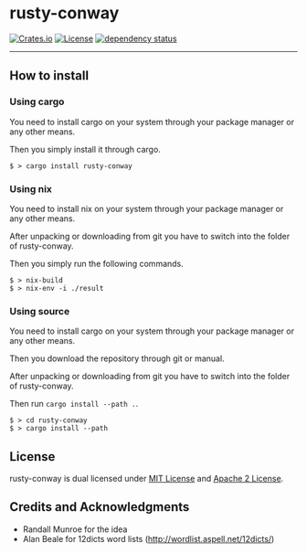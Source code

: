 # rusty-conway

[![Crates.io](https://img.shields.io/crates/v/rusty-conway.svg)](https://crates.io/crates/rusty-conway)
[![License](http://img.shields.io/badge/license-MIT-blue.svg)](https://github.com/functional-tim/blob/main/LICENSE)
[![dependency status](https://deps.rs/repo/github/functional-tim/rusty-conway/status.svg)](https://deps.rs/repo/github/functional-tim/rusty-conway)

-----------------------------------------------

## How to install

### Using cargo
You need to install cargo on your system through your package manager or any other means.

Then you simply install it through cargo.

```
$ > cargo install rusty-conway
```

### Using nix
You need to install nix on your system through your package manager or any other means.

After unpacking or downloading from git you have to switch into the folder of rusty-conway.

Then you simply run the following commands.

```
$ > nix-build
$ > nix-env -i ./result
```

### Using source
You need to install cargo on your system through your package manager or any other means.

Then  you download the repository through git or manual.

After unpacking or downloading from git you have to switch into the folder of rusty-conway.

Then run `cargo install --path .`.

```
$ > cd rusty-conway
$ > cargo install --path
```

## License
rusty-conway is dual licensed under [MIT License](LICENSE-MIT) and [Apache 2 License](LICENSE-APACHE).

## Credits and Acknowledgments

- Randall Munroe for the idea
- Alan Beale for 12dicts word lists (http://wordlist.aspell.net/12dicts/)
